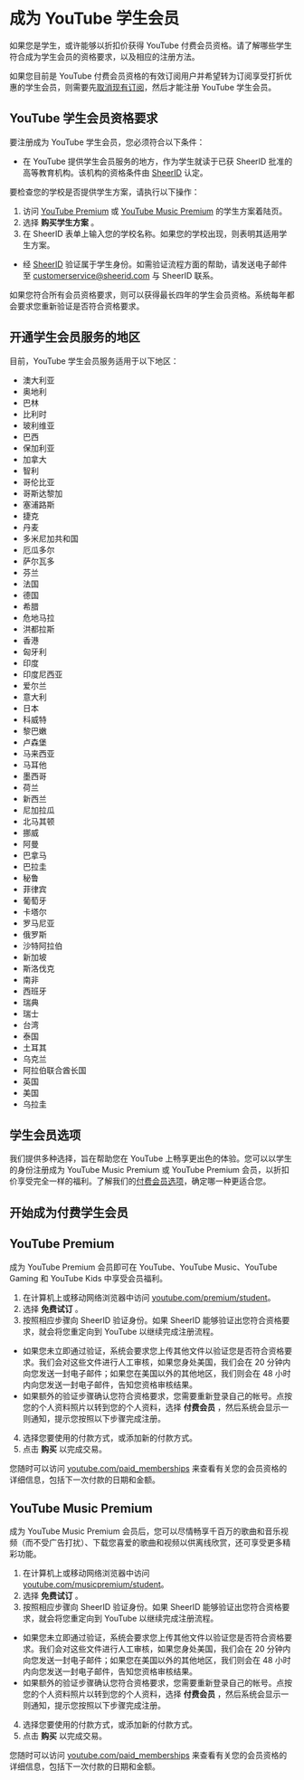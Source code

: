 # 成为 YouTube 学生会员

如果您是学生，或许能够以折扣价获得 YouTube 付费会员资格。请了解哪些学生符合成为学生会员的资格要求，以及相应的注册方法。

如果您目前是 YouTube 付费会员资格的有效订阅用户并希望转为订阅享受打折优惠的学生会员，则需要先[取消现有订阅](https://support.google.com/youtube/answer/6308278)，然后才能注册 YouTube 学生会员。

## YouTube 学生会员资格要求

要注册成为 YouTube 学生会员，您必须符合以下条件：

* 在 YouTube 提供学生会员服务的地方，作为学生就读于已获 SheerID 批准的高等教育机构。该机构的资格条件由 [SheerID](http://www.sheerid.com/) 认定。

要检查您的学校是否提供学生方案，请执行以下操作：
  1. 访问 [YouTube Premium](http://www.youtube.com/premium/student) 或 [YouTube Music Premium](http://www.youtube.com/musicpremium/student) 的学生方案着陆页。
  2. 选择 **购买学生方案** 。
  3. 在 SheerID 表单上输入您的学校名称。如果您的学校出现，则表明其适用学生方案。
* 经 [SheerID](http://www.sheerid.com/) 验证属于学生身份。如需验证流程方面的帮助，请发送电子邮件至 [customerservice@sheerid.com](mailto:customerservice@sheerid.com) 与 SheerID 联系。

如果您符合所有会员资格要求，则可以获得最长四年的学生会员资格。系统每年都会要求您重新验证是否符合资格要求。

## 开通学生会员服务的地区

目前，YouTube 学生会员服务适用于以下地区：

* 澳大利亚
* 奥地利
* 巴林
* 比利时
* 玻利维亚
* 巴西
* 保加利亚
* 加拿大
* 智利
* 哥伦比亚
* 哥斯达黎加
* 塞浦路斯
* 捷克
* 丹麦
* 多米尼加共和国
* 厄瓜多尔
* 萨尔瓦多
* 芬兰
* 法国
* 德国
* 希腊
* 危地马拉
* 洪都拉斯
* 香港
* 匈牙利
* 印度
* 印度尼西亚
* 爱尔兰
* 意大利
* 日本
* 科威特
* 黎巴嫩
* 卢森堡
* 马来西亚
* 马耳他
* 墨西哥
* 荷兰
* 新西兰
* 尼加拉瓜
* 北马其顿
* 挪威
* 阿曼
* 巴拿马
* 巴拉圭
* 秘鲁
* 菲律宾
* 葡萄牙
* 卡塔尔
* 罗马尼亚
* 俄罗斯
* 沙特阿拉伯
* 新加坡
* 斯洛伐克
* 南非
* 西班牙
* 瑞典
* 瑞士
* 台湾
* 泰国
* 土耳其
* 乌克兰
* 阿拉伯联合酋长国
* 英国
* 美国
* 乌拉圭

## 学生会员选项

我们提供多种选择，旨在帮助您在 YouTube 上畅享更出色的体验。您可以以学生的身份注册成为 YouTube Music Premium 或 YouTube Premium 会员，以折扣价享受完全一样的福利。了解我们的[付费会员选项](https://support.google.com/youtubemusic/answer/9043409)，确定哪一种更适合您。

## 开始成为付费学生会员

## YouTube Premium

成为 YouTube Premium 会员即可在 YouTube、YouTube Music、YouTube Gaming 和 YouTube Kids 中享受会员福利。

1. 在计算机上或移动网络浏览器中访问 [youtube.com/premium/student](http://www.youtube.com/premium/student)。
2. 选择 **免费试订** 。
3. 按照相应步骤向 SheerID 验证身份。如果 SheerID 能够验证出您符合资格要求，就会将您重定向到 YouTube 以继续完成注册流程。
  * 如果您未立即通过验证，系统会要求您上传其他文件以验证您是否符合资格要求。我们会对这些文件进行人工审核，如果您身处美国，我们会在 20 分钟内向您发送一封电子邮件；如果您在美国以外的其他地区，我们则会在 48 小时内向您发送一封电子邮件，告知您资格审核结果。
  * 如果额外的验证步骤确认您符合资格要求，您需要重新登录自己的帐号。点按您的个人资料照片以转到您的个人资料，选择 **付费会员** ，然后系统会显示一则通知，提示您按照以下步骤完成注册。
4. 选择您要使用的付款方式，或添加新的付款方式。
5. 点击 **购买** 以完成交易。

您随时可以访问 [youtube.com/paid_memberships](http://www.youtube.com/paid_memberships) 来查看有关您的会员资格的详细信息，包括下一次付款的日期和金额。

## YouTube Music Premium

成为 YouTube Music Premium 会员后，您可以尽情畅享千百万的歌曲和音乐视频（而不受广告打扰）、下载您喜爱的歌曲和视频以供离线欣赏，还可享受更多精彩功能。

1. 在计算机上或移动网络浏览器中访问 [youtube.com/musicpremium/student](http://www.youtube.com/musicpremium/student)。
2. 选择 **免费试订** 。
3. 按照相应步骤向 SheerID 验证身份。如果 SheerID 能够验证出您符合资格要求，就会将您重定向到 YouTube 以继续完成注册流程。
  * 如果您未立即通过验证，系统会要求您上传其他文件以验证您是否符合资格要求。我们会对这些文件进行人工审核，如果您身处美国，我们会在 20 分钟内向您发送一封电子邮件；如果您在美国以外的其他地区，我们则会在 48 小时内向您发送一封电子邮件，告知您资格审核结果。
  * 如果额外的验证步骤确认您符合资格要求，您需要重新登录自己的帐号。点按您的个人资料照片以转到您的个人资料，选择 **付费会员** ，然后系统会显示一则通知，提示您按照以下步骤完成注册。
4. 选择您要使用的付款方式，或添加新的付款方式。
5. 点击 **购买** 以完成交易。

您随时可以访问 [youtube.com/paid_memberships](http://www.youtube.com/paid_memberships) 来查看有关您的会员资格的详细信息，包括下一次付款的日期和金额。